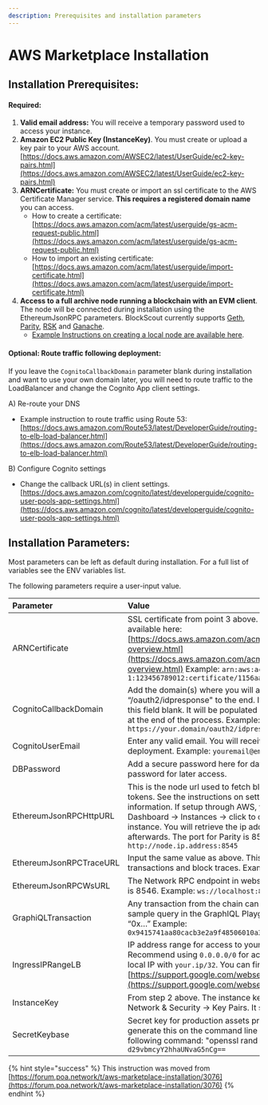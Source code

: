 ```yaml
---
description: Prerequisites and installation parameters
---
```


# AWS Marketplace Installation

## Installation Prerequisites:

#### Required:

1. **Valid email address:** You will receive a temporary password used to access your instance.
2. **Amazon EC2 Public Key \(InstanceKey\)**. You must create or upload a key pair to your AWS account. [https://docs.aws.amazon.com/AWSEC2/latest/UserGuide/ec2-key-pairs.html](https://docs.aws.amazon.com/AWSEC2/latest/UserGuide/ec2-key-pairs.html)
3. **ARNCertificate:** You must create or import an ssl certificate to the AWS Certificate Manager service. **This requires a registered domain name** you can access.
   * How to create a certificate: [https://docs.aws.amazon.com/acm/latest/userguide/gs-acm-request-public.html](https://docs.aws.amazon.com/acm/latest/userguide/gs-acm-request-public.html)
   * How to import an existing certificate: [https://docs.aws.amazon.com/acm/latest/userguide/import-certificate.html](https://docs.aws.amazon.com/acm/latest/userguide/import-certificate.html)
4. **Access to a full archive node running a blockchain with an EVM client**. The node will be connected during installation using the EthereumJsonRPC parameters. BlockScout currently supports [Geth](https://ethereum.gitbooks.io/frontier-guide/getting_a_client.html), [Parity](https://wiki.parity.io/Setup), [RSK](https://github.com/rsksmart/rskj/wiki/Install-RskJ-and-join-the-RSK-Wasabi-Mainnet) and [Ganache](https://www.trufflesuite.com/docs/ganache/quickstart).
   * [Example Instructions on creating a local node are available here](https://forum.poa.network/t/example-archive-node-setup-with-parity-on-an-aws-ec2-instance/3077).

#### Optional: Route traffic following deployment:

If you leave the `CognitoCallbackDomain` parameter blank during installation and want to use your own domain later, you will need to route traffic to the LoadBalancer and change the Cognito App client settings.

A\) Re-route your DNS

* Example instruction to route traffic using Route 53: [https://docs.aws.amazon.com/Route53/latest/DeveloperGuide/routing-to-elb-load-balancer.html](https://docs.aws.amazon.com/Route53/latest/DeveloperGuide/routing-to-elb-load-balancer.html)

B\) Configure Cognito settings

* Change the callback URL\(s\) in client settings. [https://docs.aws.amazon.com/cognito/latest/developerguide/cognito-user-pools-app-settings.html](https://docs.aws.amazon.com/cognito/latest/developerguide/cognito-user-pools-app-settings.html)

## Installation Parameters:

Most parameters can be left as default during installation. For a full list of variables see the ENV variables list.

The following parameters require a user-input value.

| Parameter | Value |
| :--- | :--- |
| ARNCertificate | SSL certificate from point 3 above. More information on certificates is available here: [https://docs.aws.amazon.com/acm/latest/userguide/acm-overview.html](https://docs.aws.amazon.com/acm/latest/userguide/acm-overview.html)  Example: `arn:aws:acm:us-east-1:123456789012:certificate/1156aa0c-daa3-4cb1-af6d-6f16202ebf2c` |
| CognitoCallbackDomain | Add the domain\(s\) where you will access BlockScout and append “/oauth2/idpresponse" to the end. If you do not have a domain, leave this field blank. It will be populated with the LoadBalancerDNS created at the end of the process.  Example: `https://your.domain/oauth2/idpresponse` |
| CognitoUserEmail | Enter any valid email. You will receive a temporary password here after deployment.    Example: `youremail@email.com` |
| DBPassword | Add a secure password here for database access. Record this password for later access. |
| EthereumJsonRPCHttpURL | This is the node url used to fetch blocks, transactions, receipts & tokens. See the instructions on setting up a node on AWS for more information. If setup through AWS, you can find the address in EC2 Dashboard -&gt; Instances -&gt; click to corresponding archive node instance.  You will retrieve the ip address and add the port number afterwards. The port for Parity is 8545.  Example: `http://node.ip.address:8545` |
| EthereumJsonRPCTraceURL | Input the same value as above. This is used to fetch internal transactions and block traces.  Example: `http://node.ip.address:8545` |
| EthereumJsonRPCWsURL | The Network RPC endpoint in websocket mode. The default parity port is 8546.  Example: `ws://localhost:8546` |
| GraphiQLTransaction | Any transaction from the chain can be used. This hash provides a sample query in the GraphIQL Playground and always begins with “0x…”  Example: `0x9415741aa80cacb3e2a9f48506010a3f31fddc7e7a00421381b4e4679d5eba20` |
| IngressIPRangeLB | IP address range for access to your LoadBalancer instance. Recommend using `0.0.0.0/0` for access from all IPs, or specify your local IP with `your.ip/32`. You can find your ip here: [https://support.google.com/websearch/answer/1696588](https://support.google.com/websearch/answer/1696588) |
| InstanceKey | From step 2 above. The instance key is located at EC2 Dashboard -&gt; Network & Security -&gt; Key Pairs. It should be available as a dropdown. |
| SecretKeybase | Secret key for production assets protection in base64. You can generate this on the command line of your,local machine using the following command: "openssl rand -base64 16"   Example: `d29vbmcyY2hhaUNvaG5nCg==` |

{% hint style="success" %}
This instruction was moved from [https://forum.poa.network/t/aws-marketplace-installation/3076](https://forum.poa.network/t/aws-marketplace-installation/3076)
{% endhint %}


